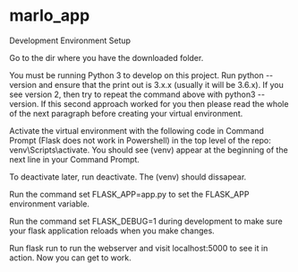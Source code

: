 # marlo_app

Development Environment Setup

Go to the dir where you have the downloaded folder.

You must be running Python 3 to develop on this project. Run python --version and ensure that the print out is 3.x.x (usually it will be 3.6.x). If you see version 2, then try to repeat the command above with python3 --version. If this second approach worked for you then please read the whole of the next paragraph before creating your virtual environment.

Activate the virtual environment with the following code in Command Prompt (Flask does not work in Powershell) in the top level of the repo: venv\Scripts\activate. You should see (venv) appear at the beginning of the next line in your Command Prompt.

To deactivate later, run deactivate. The (venv) should dissapear.

Run the command set FLASK_APP=app.py to set the FLASK_APP environment variable.

Run the command set FLASK_DEBUG=1 during development to make sure your flask application reloads when you make changes.

Run flask run to run the webserver and visit localhost:5000 to see it in action. Now you can get to work.
